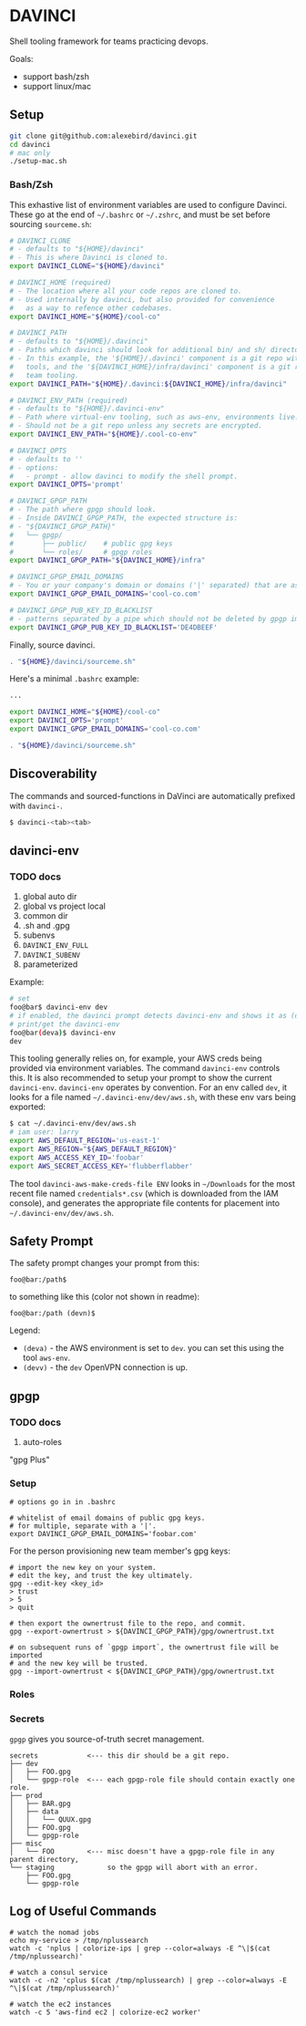 DAVINCI
======

Shell tooling framework for teams practicing devops.

Goals:

- support bash/zsh
- support linux/mac

Setup
-----

```bash
git clone git@github.com:alexebird/davinci.git
cd davinci
# mac only
./setup-mac.sh
```

### Bash/Zsh

This exhastive list of environment variables are used to configure
Davinci. These go at the end of `~/.bashrc` or `~/.zshrc`, and must
be set before sourcing `sourceme.sh`:

```bash
# DAVINCI_CLONE
# - defaults to "${HOME}/davinci"
# - This is where Davinci is cloned to.
export DAVINCI_CLONE="${HOME}/davinci"
```

```bash
# DAVINCI_HOME (required)
# - The location where all your code repos are cloned to.
# - Used internally by davinci, but also provided for convenience
#   as a way to refence other codebases.
export DAVINCI_HOME="${HOME}/cool-co"
```

```bash
# DAVINCI_PATH
# - defaults to "${HOME}/.davinci"
# - Paths which davinci should look for additional bin/ and sh/ directories.
# - In this example, the '${HOME}/.davinci' component is a git repo with personal
#   tools, and the '${DAVINCI_HOME}/infra/davinci' component is a git repo with
#   team tooling.
export DAVINCI_PATH="${HOME}/.davinci:${DAVINCI_HOME}/infra/davinci"
```

```bash
# DAVINCI_ENV_PATH (required)
# - defaults to "${HOME}/.davinci-env"
# - Path where virtual-env tooling, such as aws-env, environments live.
# - Should not be a git repo unless any secrets are encrypted.
export DAVINCI_ENV_PATH="${HOME}/.cool-co-env"
```

```bash
# DAVINCI_OPTS
# - defaults to ''
# - options:
#   - prompt - allow davinci to modify the shell prompt.
export DAVINCI_OPTS='prompt'
```

```bash
# DAVINCI_GPGP_PATH
# - The path where gpgp should look.
# - Inside DAVINCI_GPGP_PATH, the expected structure is:
# - "${DAVINCI_GPGP_PATH}"
#   └── gpgp/
#       ├── public/    # public gpg keys
#       └── roles/     # gpgp roles
export DAVINCI_GPGP_PATH="${DAVINCI_HOME}/infra"
```

```bash
# DAVINCI_GPGP_EMAIL_DOMAINS
# - You or your company's domain or domains ('|' separated) that are associated with gpg public keys.
export DAVINCI_GPGP_EMAIL_DOMAINS='cool-co.com'
```

```bash
# DAVINCI_GPGP_PUB_KEY_ID_BLACKLIST
# - patterns separated by a pipe which should not be deleted by gpgp import
export DAVINCI_GPGP_PUB_KEY_ID_BLACKLIST='DE4DBEEF'
```

Finally, source davinci.

```bash
. "${HOME}/davinci/sourceme.sh"
```

Here's a minimal `.bashrc` example:

```bash
...

export DAVINCI_HOME="${HOME}/cool-co"
export DAVINCI_OPTS='prompt'
export DAVINCI_GPGP_EMAIL_DOMAINS='cool-co.com'

. "${HOME}/davinci/sourceme.sh"

```

Discoverability
---------------

The commands and sourced-functions in DaVinci are automatically prefixed with `davinci-`.

```bash
$ davinci-<tab><tab>
```

davinci-env
-----------

### TODO docs

1. global auto dir
1. global vs project local
  1. common dir
1. .sh and .gpg
1. subenvs
  1. `DAVINCI_ENV_FULL`
  1. `DAVINCI_SUBENV`
1. parameterized

Example:

```bash
# set
foo@bar$ davinci-env dev
# if enabled, the davinci prompt detects davinci-env and shows it as (deva) (with the a in colored)
# print/get the davinci-env
foo@bar(deva)$ davinci-env
dev
```

This tooling generally relies on, for example, your AWS creds being provided
via environment variables. The command `davinci-env` controls this. It is also
recommended to setup your prompt to show the current `davinci-env`.
`davinci-env` operates by convention.  For an env called `dev`, it looks for a
file named `~/.davinci-env/dev/aws.sh`, with these env vars being exported:

```bash
$ cat ~/.davinci-env/dev/aws.sh
# iam user: larry
export AWS_DEFAULT_REGION='us-east-1'
export AWS_REGION="${AWS_DEFAULT_REGION}"
export AWS_ACCESS_KEY_ID='foobar'
export AWS_SECRET_ACCESS_KEY='flubberflabber'
```

The tool `davinci-aws-make-creds-file ENV` looks in `~/Downloads` for the most recent
file named `credentials*.csv` (which is downloaded from the IAM console), and generates
the appropriate file contents for placement into `~/.davinci-env/dev/aws.sh`.

Safety Prompt
-------------

The safety prompt changes your prompt from this:

```
foo@bar:/path$
```

to something like this (color not shown in readme):

```
foo@bar:/path (devn)$
```

Legend:

- `(deva)` - the AWS environment is set to `dev`. you can set this using the tool `aws-env`.
- `(devv)` - the `dev` OpenVPN connection is up.

gpgp
----

### TODO docs

1. auto-roles

"gpg Plus"

### Setup

```
# options go in in .bashrc

# whitelist of email domains of public gpg keys.
# for multiple, separate with a '|'.
export DAVINCI_GPGP_EMAIL_DOMAINS='foobar.com'
```

For the person provisioning new team member's gpg keys:

```
# import the new key on your system.
# edit the key, and trust the key ultimately.
gpg --edit-key <key_id>
> trust
> 5
> quit

# then export the ownertrust file to the repo, and commit.
gpg --export-ownertrust > ${DAVINCI_GPGP_PATH}/gpg/ownertrust.txt

# on subsequent runs of `gpgp import`, the ownertrust file will be imported
# and the new key will be trusted.
gpg --import-ownertrust < ${DAVINCI_GPGP_PATH}/gpg/ownertrust.txt
```

### Roles

### Secrets

`gpgp` gives you source-of-truth secret management.

```
secrets            <--- this dir should be a git repo.
├── dev
│   ├── FOO.gpg
│   └── gpgp-role  <--- each gpgp-role file should contain exactly one role.
├── prod
│   ├── BAR.gpg
│   ├── data
│   │   └── QUUX.gpg
│   ├── FOO.gpg
│   └── gpgp-role
├── misc
│   └── FOO        <--- misc doesn't have a gpgp-role file in any parent directory,
└── staging             so the gpgp will abort with an error.
    ├── FOO.gpg
    └── gpgp-role
```


Log of Useful Commands
----------------------

```
# watch the nomad jobs
echo my-service > /tmp/nplussearch
watch -c 'nplus | colorize-ips | grep --color=always -E ^\|$(cat /tmp/nplussearch)'

# watch a consul service
watch -c -n2 'cplus $(cat /tmp/nplussearch) | grep --color=always -E ^\|$(cat /tmp/nplussearch)'

# watch the ec2 instances
watch -c 5 'aws-find ec2 | colorize-ec2 worker'
```
